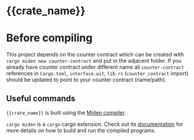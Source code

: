 # {{crate_name}}

# Before compiling 

This project depends on the counter contract which can be created with `cargo miden new counter-contract` and put in the adjacent folder.
If you already have counter contract under different name all `counter-contract` references in `Cargo.toml`, `interface.wit`, `lib.rs` (`counter_contract` import) should be updated to point to your counter contract (name/path).

## Useful commands

`{{crate_name}}` is built using the [Miden compiler](https://github.com/0xMiden/compiler).  

`cargo miden` is a `cargo` cargo extension. Check out its [documentation](https://0xmiden.github.io/compiler/usage/cargo-miden.html)
for more details on how to build and run the compiled programs.


